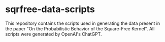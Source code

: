 # sqrfree-data-scripts
This repository contains the scripts used in generating the data present in the paper "On the Probabilistic Behavior of the Square-Free Kernel". All scripts were generated by OpenAI's ChatGPT.
